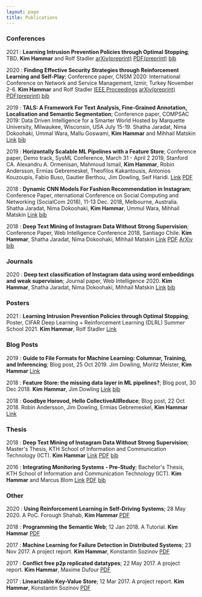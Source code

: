 ```yaml
---
layout: page
title: Publications
---
```


### Conferences

2021
:   **Learning Intrusion Prevention Policies through Optimal Stopping**; TBD.
    **Kim Hammar** and Rolf Stadler
	[arXiv(preprint)](https://arxiv.org/pdf/2106.07160.pdf)
	[PDF(preprint)](/assets/papers/preprint_cnsm_21_hammar_stadler.pdf)
	[bib](/assets/citations/cnsm_21_preprint.bib)

2020
:   **Finding Effective Security Strategies through Reinforcement Learning and Self-Play**; Conference paper, CNSM 2020: International Conference on Network and Service Management, Izmir, Turkey November 2-6.
    **Kim Hammar** and Rolf Stadler
	[IEEE Proceedings](https://ieeexplore.ieee.org/document/9269092)
	[arXiv(preprint)](https://arxiv.org/abs/2009.08120)
	[PDF(preprint)](/assets/papers/cnsm_Hammar_Stadler.pdf)
	[bib](/assets/citations/cnsm_2020_hammar_stadler.bib)

2019
:   **TALS: A Framework For Text Analysis, Fine-Grained Annotation, Localisation and Semantic Segmentation**; Conference paper, COMPSAC 2019: Data Driven Intelligence for a Smarter World Hosted by Marquette University, Milwaukee, Wisconsin, USA July 15-19.
    Shatha Jaradat, Nima Dokoohaki, Ummal Wara, Mallu Goswami, **Kim Hammar** and
Mihhail Matskin
	[Link](https://ieeexplore.ieee.org/document/8754470)
	[bib](/assets/citations/tals.bib)

2019
:   **Horizontally Scalable ML Pipelines with a Feature Store**; Conference paper, Demo track, SysML Conference, March 31 - April 2 2019, Stanford CA.
    Alexandru A. Ormenisan, Mahmoud Ismail, **Kim Hammar**, Robin Andersson, Ermias Gebremeskel, Theofilos Kakantousis, Antonios Kouzoupis, Fabio Buso, Gautier Berthou, Jim Dowling, Seif Haridi.
	[Link](https://www.sysml.cc/doc/2019/demo_7.pdf)
	[PDF](/assets/papers/sysml_featurestore.pdf)


2018
:   **Dynamic CNN Models For Fashion Recommendation in Instagram**; Conference Paper, nternational Conference on Social Computing and Networking (SocialCom 2018), 11-13 Dec. 2018, Melbourne, Australia.
	Shatha Jaradat, Nima Dokoohaki, **Kim Hammar**, Ummul Wara, Mihhail Matskin
	[Link](http://kth.diva-portal.org/smash/record.jsf?pid=diva2%3A1319767&dswid=2781)
    [bib](/assets/citations/dynamic_cnn.bib)

2018
:   **Deep Text Mining of Instagram Data Without Strong Supervision**; Conference Paper, Web Intelligence Conference 2018, Santiago Chile.
    **Kim Hammar**, Shatha Jaradat, Nima Dokoohaki, Mihhail Matskin
	[Link](https://ieeexplore.ieee.org/document/8609589)
	[PDF](/assets/papers/deep_text_mining_wi18.pdf)
	[ArXiv](https://arxiv.org/abs/1909.10812)
    [bib](/assets/citations/text_mining.bib)

### Journals

2020
:   **Deep text classification of Instagram data using word embeddings and weak supervision**; Journal paper, Web Intelligence 2020.
    **Kim Hammar**, Shatha Jaradat, Nima Dokoohaki, Mihhail Matskin
	[Link](https://content.iospress.com/articles/web-intelligence/web200428)
	[bib](/assets/citations/wi_journal.bib)

### Posters

2021
:   **Learning Intrusion Prevention Policies through Optimal Stopping**; Poster, CIFAR Deep Learning + Reinforcement Learning (DLRL) Summer School 2021.
    **Kim Hammar**, Rolf Stadler
    [Link](https://limmen.dev/assets/papers/poster_dlrl_21_optimal_stopping_KimHammar_jul_21.pdf)


### Blog Posts

2019
:   **Guide to File Formats for Machine Learning: Columnar, Training, and Inferencing**; Blog post, 25 Oct 2019.
	Jim Dowling, Moritz Meister, **Kim Hammar**
	[Link](https://www.logicalclocks.com/blog/guide-to-file-formats-for-machine-learning-with-feature-store)

2018
:   **Feature Store: the missing data layer in ML pipelines?**; Blog post, 30 Dec 2018.
	**Kim Hammar**, Jim Dowling
	[Link](https://www.logicalclocks.com/blog/feature-store-the-missing-data-layer-in-ml-pipelines)
    [bib](/assets/citations/feature_store_v1.bib)

2018
:   **Goodbye Horovod, Hello CollectiveAllReduce**; Blog post, 22 Oct 2018.
	Robin Andersson, Jim Dowling, Ermias Gebremeskel, **Kim Hammar**
	[Link](https://www.logicalclocks.com/blog/goodbye-horovod-hello-collectiveallreduce)


### Thesis

2018
:   **Deep Text Mining of Instagram Data Without Strong Supervision**; Master's Thesis, KTH School of Information and Communication Technology (ICT).
	**Kim Hammar**
	[Link](http://kth.diva-portal.org/smash/record.jsf?aq2=%5B%5B%5D%5D&c=15&af=%5B%5D&searchType=LIST_LATEST&sortOrder2=title_sort_asc&query=&language=sv&pid=diva2%3A1222945&aq=%5B%5B%5D%5D&sf=all&aqe=%5B%5D&sortOrder=author_sort_asc&onlyFullText=false&noOfRows=50&dswid=-989)
	[PDF](/assets/papers/master_thesis.pdf)
    [bib](/assets/citations/kim_msc_thesis.bib)

2016
:   **Integrating Monitoring Systems - Pre-Study**; Bachelor's Thesis, KTH School of Information and Communication Technology (ICT).
	**Kim Hammar** and Marcus Blom
	[Link](http://kth.diva-portal.org/smash/record.jsf?pid=diva2%3A955069&dswid=7067)
	[PDF](/assets/papers/bachelor_thesis.pdf)
    [bib](/assets/citations/kim_bsc_thesis.bib)


### Other

2020
:   **Using Reinforcement Learning in Self-Driving Systems**; 28 May 2020. A PoC.
	Forough Shahab, **Kim Hammar**
	[PDF](/assets/papers/self_driving_systems_poc.pdf)


2018
:   **Programming the Semantic Web**; 12 Jan 2018. A Tutorial.
	**Kim Hammar**
	[PDF](/assets/papers/programming_semweb.pdf)

2017
:   **Machine Learning for Failure Detection in Distributed Systems**; 23 Nov 2017. A project report.
	**Kim Hammar**, Konstantin Sozinov
	[PDF](/assets/papers/mlfd.pdf)

2017
:   **Conflict free p2p replicated datatypes**; 22 May 2017. A project report.
	**Kim Hammar**, Maxime Dufour
	[PDF](/assets/papers/p2p_crdt_logoot.pdf)


2017
:   **Linearizable Key-Value Store**; 12 Mar 2017. A project report.
	**Kim Hammar**, Konstantin Sozinov
	[PDF](/assets/papers/lin_key_value.pdf)
